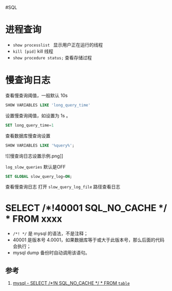 #SQL
# 进程查询
- `show processlist ` 显示用户正在运行的线程
- `kill [pid]`  kill 线程
- `show procedure status;` 查看存储过程


# 慢查询日志
查看慢查询阈值，一般默认 10s
```sql
SHOW VARIABLES LIKE 'long_query_time'
```

设置慢查询阈值，如设置为 1s 。

```sql
SET long_query_time=1
```

查看数据库慢查询设置
```sql
SHOW VARIABLES LIKE '%query%';
```
![[慢查询日志设置示例.png]]


`log_slow_queries` 默认是OFF

```sql
SET GLOBAL slow_query_log=ON;
```

查看慢查询日志
打开 `slow_query_log_file` 路径查看日志


# SELECT /*!40001 SQL_NO_CACHE */ * FROM xxxx
- `/*! */` 是 mysql 的语法，不是注释；
- 40001 是版本号 4.0001，如果数据库等于或大于此版本号，那么后面的代码会执行；
- mysql dump 备份时自动调用该语句。


## 参考
1. [mysql - SELECT /*!N SQL_NO_CACHE */ * FROM `table` ](https://stackoverflow.com/questions/53513143/select-n-sql-no-cache-from-table-what-is-this)
